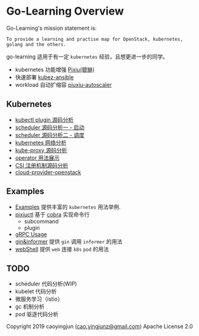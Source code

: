 # Go-Learning Overview

Go-Learning's mission statement is:

    To provide a learning and practise map for OpenStack, kubernetes, golang and the others.

go-learning 适用于有一定 `kubernetes` 经验，且想更进一步的同学。

- kubernetes 功能增强 [Pixiu(貔貅)](https://github.com/caoyingjunz/pixiu)
- 快速部署 [kubez-ansible](https://github.com/caoyingjunz/kubez-ansible)
- workload 自动扩缩容 [piuxiu-autoscaler](https://github.com/caoyingjunz/pixiu-autoscaler)

## Kubernetes
- [kubectl plugin 源码分析](./doc/kubernetes/kubectl-plugin.md)
- [scheduler 源码分析一 - 启动](./doc/kubernetes/scheduler-start.md)
- [scheduler 源码分析二 - 调度](./doc/kubernetes/scheduler-schedule.md)
- [kubernetes 网络分析](./doc/kubernetes/network.md)
- [kube-proxy 源码分析](./doc/kubernetes/kube-proxy.md)
- [operator 用法展示](./doc/kubernetes/operator.md)
- [CSI 注册机制源码分析](./doc/kubernetes/csi.md)
- [cloud-provider-openstack](https://github.com/kubernetes/cloud-provider-openstack)

## Examples
- [Examples](./examples/README.md) 提供丰富的 `kubernetes` 用法举例.
- [pixiuctl](https://github.com/caoyingjunz/go-learning/tree/master/practise/cobra-practise/pixiuctl) 基于 [cobra](https://github.com/spf13/cobra) 实现命令行
  - subcommand
  - plugin
- [gRPC Usage](./practise/grpc-practise/README.md)
- [gin&informer](./practise/k8s-practise/gin-informer.go) 提供 `gin` 调用 `informer` 的用法
- [webShell](./practise/webshell-practise/README.md)  提供 `web` 连接 `k8s` `pod` 的用法

## TODO
- scheduler 代码分析(WIP)
- kubelet 代码分析
- 微服务学习（istio）
- gc 机制分析
- pod 驱逐代码分析

Copyright 2019 caoyingjun (cao.yingjunz@gmail.com) Apache License 2.0
